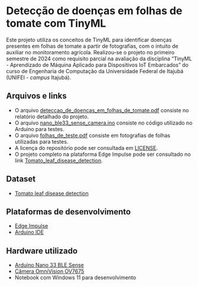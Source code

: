 # Detecção de doenças em folhas de tomate com TinyML
Este projeto utiliza os conceitos de TinyML para identificar doenças presentes em folhas de tomate a partir de fotografias, com o intuito de auxiliar no monitoramento agrícola. Realizou-se o projeto no primeiro semestre de 2024 como requisito parcial na avaliação da disciplina “TinyML - Aprendizado de Máquina Aplicado para Dispositivos IoT Embarcados” do curso de Engenharia de Computação da Universidade Federal de Itajubá (UNIFEI - _campus_ Itajubá).

## Arquivos e links
* O arquivo [deteccao_de_doencas_em_folhas_de_tomate.pdf](./deteccao_de_doencas_em_folhas_de_tomate.pdf) consiste no relatório detalhado do projeto.
* O arquivo [nano_ble33_sense_camera.ino](./nano_ble33_sense_camera.ino) consiste no código utilizado no Arduino para testes.
* O arquivo [folhas_de_teste.pdf](./folhas_de_teste.pdf) consiste em fotografias de folhas utilizadas para testes.
* A licença do repositório pode ser consultada em [LICENSE](./LICENSE).
* O projeto completo na plataforma Edge Impulse pode ser consultado no link [Tomato_leaf_disease_detection](https://studio.edgeimpulse.com/public/439395/live).

## Dataset
* [Tomato leaf disease detection](https://www.kaggle.com/datasets/kaustubhb999/tomatoleaf/data)

## Plataformas de desenvolvimento
* [Edge Impulse](https://edgeimpulse.com/)
* [Arduino IDE](https://www.arduino.cc/en/software)

## Hardware utilizado
* [Arduino Nano 33 BLE Sense](https://docs.arduino.cc/resources/datasheets/ABX00031-datasheet.pdf)
* [Câmera OmniVision OV7675](https://www.ovt.com/products/ov7675/)
* Notebook com Windows 11 para desenvolvimento
